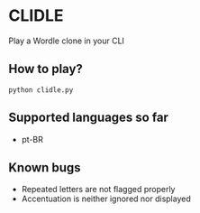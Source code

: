 # CLIDLE
Play a Wordle clone in your CLI

## How to play?
`python clidle.py`

## Supported languages so far
- pt-BR

## Known bugs
- Repeated letters are not flagged properly
- Accentuation is neither ignored nor displayed
